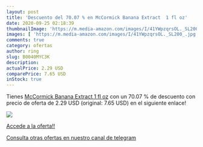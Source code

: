 ```yaml
---
layout: post
title: 'Descuento del 70.07 % en McCormick Banana Extract  1 fl oz'
date: 2020-09-25 02:18:39
thumbnailImage: 'https://m.media-amazon.com/images/I/41YWpzqrsOL._SL200_.jpg'
images: [ 'https://m.media-amazon.com/images/I/41YWpzqrsOL._SL200_.jpg' ]
comments: true
category: ofertas
author: ring
slug: B0040MYC3K
description:
actualPrice: 2.29 USD
comparePrice: 7.65 USD
inStock: true
---
```


Tienes [McCormick Banana Extract  1 fl oz](https://www.amazon.com/dp/B0040MYC3K/?tag=redken08-20) con un 70.07 % de descuento con precio de oferta de 2.29 USD (original: 7.65 USD) en el siguiente enlace!

[![](https://m.media-amazon.com/images/I/41YWpzqrsOL._SL200_.jpg)](https://www.amazon.com/dp/B0040MYC3K/?tag=redken08-20)

[Accede a la oferta!!](https://www.amazon.com/dp/B0040MYC3K/?tag=redken08-20)

[Consulta otras ofertas en nuestro canal de telegram](https://t.me/s/ofertas25)
